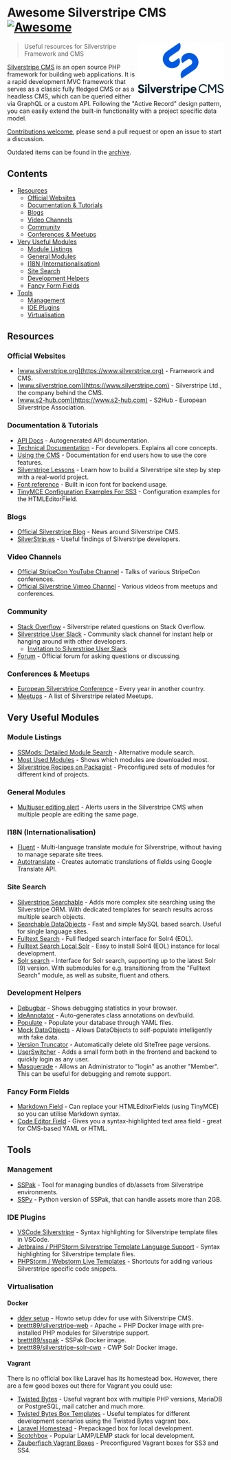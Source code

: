 # Awesome Silverstripe CMS [![Awesome](https://awesome.re/badge.svg)](https://awesome.re)
<!--lint ignore double-link-->
[<img src="images/logo-silverstripe-cms.png" align="right" width="200">](https://www.silverstripe.org/)

> Useful resources for Silverstripe Framework and CMS
<!--lint ignore double-link-->
[Silverstripe CMS](https://www.silverstripe.org) is an open source PHP framework for building web applications. It is a rapid development MVC framework that serves as a classic fully fledged CMS or as a headless CMS, which can be queried either via GraphQL or a custom API.
Following the "Active Record" design pattern, you can easily extend the built-in functionality with a project specific data model.

[Contributions welcome](CONTRIBUTING.md), please send a pull request or open an issue to start a discussion.

Outdated items can be found in the [archive](ARCHIVE.md).

## Contents
<!-- PLEASE USE `doctoc --maxlevel 3 README.md` TO KEEP THE TOC TO AN APPROPRIATE SIZE -->
<!-- START doctoc generated TOC please keep comment here to allow auto update -->
<!-- DON'T EDIT THIS SECTION, INSTEAD RE-RUN doctoc TO UPDATE -->


- [Resources](#resources)
  - [Official Websites](#official-websites)
  - [Documentation & Tutorials](#documentation--tutorials)
  - [Blogs](#blogs)
  - [Video Channels](#video-channels)
  - [Community](#community)
  - [Conferences & Meetups](#conferences--meetups)
- [Very Useful Modules](#very-useful-modules)
  - [Module Listings](#module-listings)
  - [General Modules](#general-modules)
  - [I18N (Internationalisation)](#i18n-internationalisation)
  - [Site Search](#site-search)
  - [Development Helpers](#development-helpers)
  - [Fancy Form Fields](#fancy-form-fields)
- [Tools](#tools)
  - [Management](#management)
  - [IDE Plugins](#ide-plugins)
  - [Virtualisation](#virtualisation)

<!-- END doctoc generated TOC please keep comment here to allow auto update -->

## Resources
### Official Websites
<!--lint ignore double-link-->
- [www.silverstripe.org](https://www.silverstripe.org) - Framework and CMS.
- [www.silverstripe.com](https://www.silverstripe.com) - Silverstripe Ltd., the company behind the CMS.
- [www.s2-hub.com](https://www.s2-hub.com) - S2Hub - European Silverstripe Association.

### Documentation & Tutorials
- [API Docs](http://api.silverstripe.org/) - Autogenerated API documentation.
- [Technical Documentation](http://doc.silverstripe.org/framework/en/) - For developers. Explains all core concepts.
- [Using the CMS](http://userhelp.silverstripe.org/) - Documentation for end users how to use the core features.
- [Silverstripe Lessons](https://www.silverstripe.org/learn/lessons/) - Learn how to build a Silverstripe site step by step with a real-world project.
- [Font reference](https://silverstripe-fonts.dorset-digital.net/) - Built in icon font for backend usage.
- [TinyMCE Configuration Examples For SS3](https://github.com/jonom/silverstripe-tinytidy) - Configuration examples for the HTMLEditorField.


### Blogs
- [Official Silverstripe Blog](https://www.silverstripe.org/blog/) - News around Silverstripe CMS.
- [SilverStrip.es](http://www.silverstrip.es) - Useful findings of Silverstripe developers.

### Video Channels
- [Official StripeCon YouTube Channel](https://www.youtube.com/channel/UC38vU3H_UrdGFnc3vTJiORA) - Talks of various StripeCon conferences.
- [Official Silverstripe Vimeo Channel](https://vimeo.com/silverstripe) - Various videos from meetups and conferences.

### Community
- [Stack Overflow](https://stackoverflow.com/questions/tagged/silverstripe) - Silverstripe related questions on Stack Overflow.
- [Silverstripe User Slack](https://silverstripe-users.slack.com/) - Community slack channel for instant help or hanging around with other developers.
  - [Invitation to Silverstripe User Slack](https://www.silverstripe.org/community/slack-signup)
- [Forum](https://forum.silverstripe.org/) - Official forum for asking questions or discussing.

### Conferences & Meetups
- [European Silverstripe Conference](https://www.stripecon.eu) - Every year in another country.
- [Meetups](https://www.meetup.com/topics/silverstripe/all/) - A list of Silverstripe related Meetups.

## Very Useful Modules
### Module Listings
- [SSMods: Detailed Module Search](http://ssmods.com) - Alternative module search.
- [Most Used Modules](https://addons.silverstripe.org/add-ons?sort=relative) - Shows which modules are downloaded most.
- [Silverstripe Recipes on Packagist](https://packagist.org/packages/silverstripe/recipe-plugin/dependents) - Preconfigured sets of modules for different kind of projects.

### General Modules
- [Multiuser editing alert](https://github.com/silverstripe/silverstripe-multiuser-editing-alert) -  Alerts users in the Silverstripe CMS when multiple people are editing the same page.

### I18N (Internationalisation)
- [Fluent](https://github.com/tractorcow-farm/silverstripe-fluent) - Multi-language translate module for Silverstripe, without having to manage separate site trees.
- [Autotranslate](https://github.com/bratiask/silverstripe-autotranslate) -  Creates automatic translations of fields using Google Translate API.

### Site Search 
- [Silverstripe Searchable](https://github.com/i-lateral/silverstripe-searchable) - Adds more complex site searching using the Silverstripe ORM. With dedicated templates for search results across multiple search objects.
- [Searchable DataObjects](https://github.com/g4b0/silverstripe-searchable-dataobjects) - Fast and simple MySQL based search. Useful for single language sites.
- [Fulltext Search](https://github.com/silverstripe/silverstripe-fulltextsearch) - Full fledged search interface for Solr4 (EOL).
- [Fulltext Search Local Solr](https://addons.silverstripe.org/add-ons/silverstripe/fulltextsearch-localsolr) - Easy to install Solr4 (EOL) instance for local development.
- [Solr search](https://github.com/firesphere/silverstripe-solr-search) - Interface for Solr search, supporting up to the latest Solr (9) version. With submodules for e.g. transitioning from the "Fulltext Search" module, as well as subsite, fluent and others.

### Development Helpers
- [Debugbar](https://github.com/lekoala/silverstripe-debugbar/) -  Shows debugging statistics in your browser.
- [IdeAnnotator](https://github.com/silverleague/silverstripe-ideannotator) -  Auto-generates class annotations on dev/build.
- [Populate](https://github.com/dnadesign/silverstripe-populate) -  Populate your database through YAML files.
- [Mock DataObjects](https://github.com/unclecheese/silverstripe-mock-dataobjects) -  Allows DataObjects to self-populate intelligently with fake data.
- [Version Truncator](https://github.com/axllent/silverstripe-version-truncator) - Automatically delete old SiteTree page versions.
- [UserSwitcher](https://github.com/sheadawson/silverstripe-userswitcher) - Adds a small form both in the frontend and backend to quickly login as any user.
- [Masquerade](https://github.com/dhensby/silverstripe-masquerade) -  Allows an Administrator to "login" as another "Member". This can be useful for debugging and remote support.

### Fancy Form Fields
- [Markdown Field](https://github.com/Silverstripers/markdownfield) -  Can replace your HTMLEditorFields (using TinyMCE) so you can utilise Markdown syntax.
- [Code Editor Field](https://github.com/nathancox/silverstripe-codeeditorfield) -  Gives you a syntax-highlighted text area field - great for CMS-based YAML or HTML.

## Tools
### Management
- [SSPak](https://github.com/silverstripe/sspak) - Tool for managing bundles of db/assets from Silverstripe environments.
- [SSPy](https://github.com/Firesphere/silverstripe-sspy) - Python version of SSPak, that can handle assets more than 2GB.

### IDE Plugins
- [VSCode Silverstripe](https://marketplace.visualstudio.com/items?itemName=adrian.silverstripe) - Syntax highlighting for Silverstripe template files in VSCode.
- [Jetbrains / PHPStorm Silverstripe Template Language Support](https://plugins.jetbrains.com/plugin/17014-silverstripe-template-language-support) - Syntax highlighting for Silverstripe template files.
- [PHPStorm / Webstorm Live Templates](https://github.com/northcreation-agency/silverstripe-php-web-storm-live-templates) - Shortcuts for adding various Silverstripe specific code snippets.

### Virtualisation

#### Docker
- [ddev setup](https://firesphere.dev/articles/ddevelopment-environment/) - Howto setup ddev for use with Silverstripe CMS.
- [brettt89/silverstripe-web](https://hub.docker.com/r/brettt89/silverstripe-web) -  Apache + PHP Docker image with pre-installed PHP modules for Silverstripe support.
- [brettt89/sspak](https://hub.docker.com/r/brettt89/sspak) -  SSPak Docker image.
- [brettt89/silverstripe-solr-cwp](https://hub.docker.com/r/brettt89/silverstripe-solr-cwp) -  CWP Solr Docker image.

#### Vagrant
There is no official box like Laravel has its homestead box. However, there are a few good boxes out there for Vagrant you could use:
- [Twisted Bytes](https://www.twistedbytes.nl/en/blog/php-vagrant-box/) - Useful vagrant box with multiple PHP versions, MariaDB or PostgreSQL, mail catcher and much more.
- [Twisted Bytes Box Templates](https://derkbox.com) - Useful templates for different development scenarios using the Twisted Bytes vagrant box.
- [Laravel Homestead](https://github.com/laravel/homestead) - Prepackaged box for local development.
- [Scotchbox](https://box.scotch.io) - Popular LAMP/LEMP stack for local development.
- [Zauberfisch Vagrant Boxes](https://github.com/Zauberfisch/vagrant-boxes) -  Preconfigured Vagrant boxes for SS3 and SS4.


